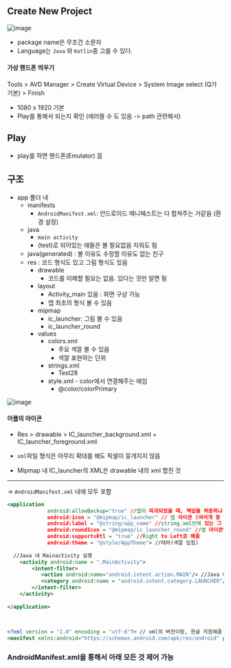 ## Create New Project

![image](https://user-images.githubusercontent.com/72767245/120886196-b2c1c680-c627-11eb-875f-9f77a7fb16f8.png)

- package name은 무조건 소문자
- Language는 ```Java``` 와 ```Kotlin```중 고를 수 있다.


#### 가상 핸드폰 띄우기
Tools > AVD Manager > Create Virtual Device > System Image select (Q가 기본) > Finish

- 1080 x 1920 기본 
- Play를 통해서 되는지 확인 (에러뜰 수 도 있음 -> path 관련해서)


## Play

- play를 하면 핸드폰(Emulator) 뜸

## 구조
- app 폴더 내
  - manifests
    - ```AndroidManifest.xml```: 안드로이드 메니페스트는 다 합쳐주는 거같음 (환경 설정)
  - java
    - ```main activity```
    - (test)로 되어있는 애들은 볼 필요없음 지워도 됨
  - java(generated) : 볼 이유도 수정할 이유도 없는 친구
  - res : 코드 형식도 있고 그림 형식도 있음
    - drawable
      - 코드를 이해할 필요는 없음. 있다는 것만 알면 됨
    - layout
      - Activity_main 있음 : 화면 구상 가능
      - 앱 최초의 형식 볼 수 있음
    - mipmap
      - ic_launcher: 그림 볼 수 있음
      - ic_launcher_round
    - values
      - colors.xml
        - 주요 색깔 볼 수 있음
        - 색깔 표현하는 단위
      - strings.xml
        - <string name = "app_name">Test28</string> 
      - style.xml - color에서 연결해주는 애임
        - <item name = "colorPrimary">@color/colorPrimary</item>

![image](https://user-images.githubusercontent.com/72767245/120889913-751a6900-c63a-11eb-8524-2cc4ee09bf03.png)

#### 어플의 아이콘
- Res > drawable > IC_launcher_background.xml + IC_launcher_foreground.xml

- ```xml```파일 형식은 아무리 확대를 해도 픽셀이 뭉개지지 않음
- Mipmap 내 IC_launcher의 XML은 drawable 내의 xml 합친 것


---

-> ```AndroidManifest.xml``` 내에 모두 포함
```xml
<application
             android:allowBackup="true" //앱이 파괴되었을 때, 백업을 허용하냐 안하냐
             android:icon = "@mipmap/ic_launcher" // 앱 아이콘 (여러개 중 핸드폰에 맞는걸 알아서 선택)
             android:label = "@string/app_name" //string.xml안에 있는 그 string 뜻하는듯 . 앱 이름
             android:roundIcon = "@mipmap/ic_launcher_round" //앱 아이콘인데 동그란거 (이것도 알아서 선택)
             android:supportsRtl = "true" //Right to Left로 해줌
             android:theme = "@style/AppTheme"> //테마(색깔 입힘)
  
  //Java 내 Mainactivity 실행 
    <activity android:name = ".MainActivity"> 
        <intent-filter>
           <action android:name="android.intent.action.MAIN"/> //Java 내 Mainactivity 실행 
           <category android:name = "android.intent.category.LAUNCHER"/>
        </intent-filter>
    </activity>
   
</application>
  
  
```
```xml
<?xml version = "1.0" encoding = "utf-8"?> // xml의 버전이랑, 한글 지원해줌
<manifest xmlns:android="https://schemas.android.com/apk/res/android" package = "com.test.test28"> //패키지는 고유의 패키지(중복 안됨) 전부 소문자여야 함
```
### AndroidManifest.xml을 통해서 아래 모든 것 제어 가능

